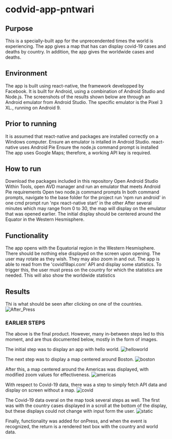 # codvid-app-pntwari

## Purpose
This is a specially-built app for the unprecendented times the world is experiencing. 
The app gives a map that has can display covid-19 cases and deaths by country. In addition, the app gives the worldwide cases and deaths. 

## Environment
The app is built using react-native, the framework developped by Facebook. It is built for Android, using a combination of Android Studio and Node.js. 
The screenshots of the results shown below are through an Android emulator from Android Studio.
The specific emulator is the Pixel 3 XL., running on Android 9. 

## Prior to running
It is assumed that react-native and packages are installed correctly on a Windows computer.
Ensure an emulator is intalled in Android Studio. react-native uses Android Pie 
Ensure the node.js command prompt is installed
The app uses Google Maps; therefore, a working API key is required. 

## How to run
Download the packages included in this repository
Open Android Studio
Within Tools, open AVD manager and run an emulator that meets Android Pie requirements
Open two node.js command prompts
In both command prompts, navigate to the base folder for the project
run 'npm run android' in one cmd prompt
run 'npx react-native start' in the other
After several minutes which may range from 0 to 30, the map will display on the emulator that was opened earlier. 
The initial display should be centered around the Equator in the Western Hesmisphere. 

## Functionality
The app opens with the Equatorial region in the Western Hesmisphere. There should be nothing else displayed on the screen upon opening. 
The user may rotate as they wish. They may also zoom in and out.
The app is able to read from the 'covid19api.com' API and display some statistics. 
To trigger this, the user must press on the country for which the statistics are needed. This will also show the worldwide statistics

## Results
Thi is what should be seen after clicking on one of the countries.
 ![After_Press](https://github.com/BUEC500C1/codvid-app-pntwari/blob/master/images/worldwide_map.JPG)


### EARLIER STEPS
The above is the final product. However, many in-between steps led to this moment, and are thus documented below, mostly in the form of images. 

The initial step was to display an app with hello world. 
 ![helloworld](https://github.com/BUEC500C1/codvid-app-pntwari/blob/master/images/starting_app.JPG)
 
The next step was to display a map centered around Boston.
 ![boston](https://github.com/BUEC500C1/codvid-app-pntwari/blob/master/images/boston_map_southend.JPG)
 
 After this, a map centered around the Americas was displayed, with modified zoom values for effectiveness.
 ![americas](https://github.com/BUEC500C1/codvid-app-pntwari/blob/master/images/americas_map.JPG)
 
 With respect to Covid-19 data, there was a step to simply fetch API data and display on screen without a map. 
 ![covid](https://github.com/BUEC500C1/codvid-app-pntwari/blob/master/images/safrica_covid.JPG)
 
 The Covid-19 data overal on the map took several steps as well. The first was with the country cases displayed in a scroll at the bottom of the display, but these displays could not change with input form the user.
 ![static](https://github.com/BUEC500C1/codvid-app-pntwari/blob/master/images/world_map_rona_initial.JPG)
 
 Finally, functionality was added for onPress, and when the event is recognized, the return is a rendered text box with the country and world data. 
